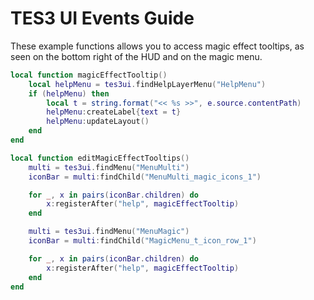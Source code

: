 
# TES3 UI Events Guide

These example functions allows you to access magic effect tooltips, as seen on the bottom right of the HUD and on the magic menu.

```lua linenums="1"
local function magicEffectTooltip()
    local helpMenu = tes3ui.findHelpLayerMenu("HelpMenu")
    if (helpMenu) then
        local t = string.format("<< %s >>", e.source.contentPath)
        helpMenu:createLabel{text = t}
        helpMenu:updateLayout()
    end
end

local function editMagicEffectTooltips()
    multi = tes3ui.findMenu("MenuMulti")
    iconBar = multi:findChild("MenuMulti_magic_icons_1")

    for _, x in pairs(iconBar.children) do
        x:registerAfter("help", magicEffectTooltip)
    end

    multi = tes3ui.findMenu("MenuMagic")
    iconBar = multi:findChild("MagicMenu_t_icon_row_1")

    for _, x in pairs(iconBar.children) do
        x:registerAfter("help", magicEffectTooltip)
    end
end
```